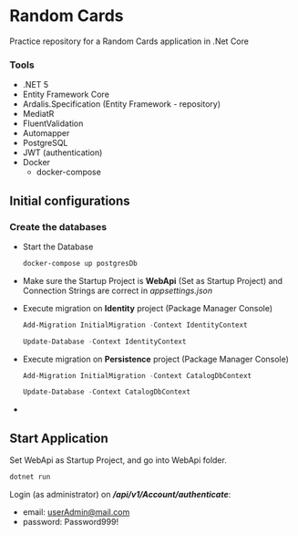 # Random Cards

Practice repository for a Random Cards application in .Net Core

### Tools

- .NET 5
- Entity Framework Core
- Ardalis.Specification (Entity Framework - repository)
- MediatR
- FluentValidation
- Automapper
- PostgreSQL
- JWT (authentication)
- Docker
  - docker-compose

## Initial configurations

### Create the databases

* Start the Database

  ```powershell
  docker-compose up postgresDb
  ```

* Make sure the Startup Project is **WebApi** (Set as Startup Project) and Connection Strings are correct in *appsettings.json*

* Execute migration on **Identity** project (Package Manager Console)

  ```powershell
  Add-Migration InitialMigration -Context IdentityContext
  ```

  ```powershell
  Update-Database -Context IdentityContext
  ```

* Execute migration on **Persistence** project (Package Manager Console)

  ```powershell
  Add-Migration InitialMigration -Context CatalogDbContext
  ```

  ```powershell
  Update-Database -Context CatalogDbContext
  ```

* 

## Start Application

Set WebApi as Startup Project, and go into WebApi folder.

```powershell
dotnet run
```

Login (as administrator) on ***/api/v1/Account/authenticate***:

* email: userAdmin@mail.com
* password: Password999!



